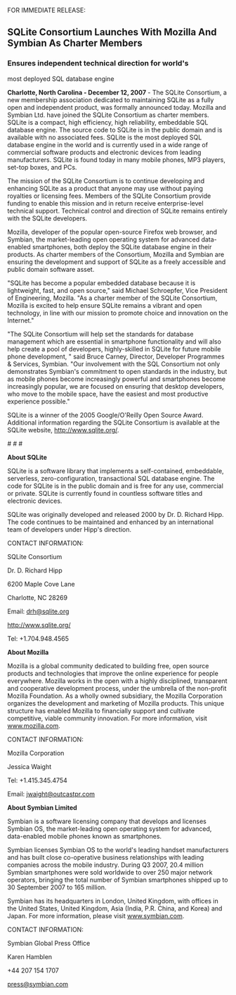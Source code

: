 

FOR IMMEDIATE RELEASE:


## SQLite Consortium Launches With Mozilla And Symbian As Charter Members


### Ensures independent technical direction for world's
most deployed SQL database engine


**Charlotte, North Carolina \- December 12, 2007** \- The SQLite Consortium,
a new membership association dedicated to maintaining SQLite as a fully open 
and independent product, was formally announced today. Mozilla and Symbian Ltd. 
have joined the SQLite Consortium as charter members.
SQLite is a compact, high efficiency, high reliability, embeddable SQL database 
engine. The source code to SQLite is in the public domain and is available with 
no associated fees. SQLite is the most deployed SQL database engine in the world 
and is currently used in a wide range of commercial software products and electronic 
devices from leading manufacturers. SQLite is found today in many mobile phones, 
MP3 players, set\-top boxes, and PCs.


The mission of the SQLite Consortium is to continue developing and enhancing
SQLite as a product that anyone may use without paying royalties or licensing fees. 
Members of the SQLite Consortium provide funding to enable this mission and in
return receive enterprise\-level technical support. Technical control and direction
of SQLite remains entirely with the SQLite developers.


Mozilla, developer of the popular open\-source Firefox web browser, and Symbian,
the market\-leading open operating system for advanced data\-enabled smartphones, 
both deploy the SQLite database engine in their products. As charter members of 
the Consortium, Mozilla and Symbian are ensuring the development and support of 
SQLite as a freely accessible and public domain software asset.


"SQLite has become a popular embedded database because it is lightweight, fast,
and open source," said Michael Schroepfer, Vice President of Engineering, Mozilla.
"As a charter member of the SQLite Consortium, Mozilla is excited to help ensure
SQLite remains a vibrant and open technology, in line with our mission to promote
choice and innovation on the Internet."


"The SQLite Consortium will help set the standards for database management 
which are essential in smartphone functionality and will also help create a pool
of developers, highly\-skilled in SQLite for future mobile phone development, "
said Bruce Carney, Director, Developer Programmes \& Services, Symbian. 
"Our involvement with the SQL Consortium not only demonstrates Symbian's commitment 
to open standards in the industry, but as mobile phones become increasingly powerful
and smartphones become increasingly popular, we are focused on ensuring that
desktop developers, who move to the mobile space, have the easiest and most
productive experience possible."


SQLite is a winner of the 2005 Google/O'Reilly Open Source Award. Additional
information regarding the SQLite Consortium is available at the SQLite website,
http://www.sqlite.org/.



\# \# \#

**About SQLite**


SQLite is a software library that implements a self\-contained, embeddable, 
serverless, zero\-configuration, transactional SQL database engine. The code for 
SQLite is in the public domain and is free for any use, commercial or private. 
SQLite is currently found in countless software titles and electronic devices.


SQLite was originally developed and released 2000 by Dr. D. Richard Hipp.
The code continues to be maintained and enhanced by an international team 
of developers under Hipp's direction.



CONTACT INFORMATION:  

SQLite Consortium  

Dr. D. Richard Hipp  

6200 Maple Cove Lane  

Charlotte, NC 28269  

Email: drh@sqlite.org  

http://www.sqlite.org/  

Tel: \+1\.704\.948\.4565



**About Mozilla**


Mozilla is a global community dedicated to building free, open source products 
and technologies that improve the online experience for people everywhere. 
Mozilla works in the open with a highly disciplined, transparent and cooperative 
development process, under the umbrella of the non\-profit Mozilla Foundation. 
As a wholly owned subsidiary, the Mozilla Corporation organizes the development 
and marketing of Mozilla products. This unique structure has enabled Mozilla to 
financially support and cultivate competitive, viable community innovation. 
For more information, visit www.mozilla.com.


CONTACT INFORMATION:  

Mozilla Corporation  

Jessica Waight  

Tel: \+1\.415\.345\.4754  

Email: jwaight@outcastpr.com



**About Symbian Limited**


Symbian is a software licensing company that develops and licenses Symbian OS, 
the market\-leading open operating system for advanced, data\-enabled mobile phones 
known as smartphones.


Symbian licenses Symbian OS to the world's leading handset manufacturers 
and has built close co\-operative business relationships with leading companies 
across the mobile industry. During Q3 2007, 20\.4 million Symbian smartphones 
were sold worldwide to over 250 major network operators, bringing the total
number of Symbian smartphones shipped up to 30 September 2007 to 165 million.


Symbian has its headquarters in London, United Kingdom, with offices in the 
United States, United Kingdom, Asia (India, P.R. China, and Korea) and Japan.
For more information, please visit www.symbian.com.


CONTACT INFORMATION:  

Symbian Global Press Office  

Karen Hamblen  

\+44 207 154 1707  

press@symbian.com








